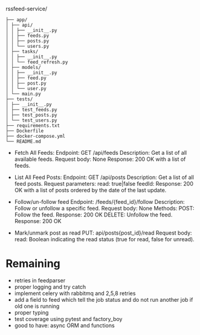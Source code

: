 rssfeed-service/

````
├── app/
│ ├── api/
│ │ ├── __init__.py
│ │ ├── feeds.py
│ │ ├── posts.py
│ │ └── users.py
│ ├── tasks/
│ │ ├── __init__.py
│ │ └── feed_refresh.py
│ ├── models/
│ │ ├── __init__.py
│ │ ├── feed.py
│ │ ├── post.py
│ │ └── user.py
│ └── main.py
├── tests/
│ ├── __init__.py
│ ├── test_feeds.py
│ ├── test_posts.py
│ └── test_users.py
├── requirements.txt
├── Dockerfile
├── docker-compose.yml
└── README.md
````


- Fetch All Feeds:
Endpoint: GET /api/feeds
Description: Get a list of all available feeds.
Request body: None
Response: 200 OK with a list of feeds.

- List All Feed Posts:
Endpoint: GET /api/posts
Description: Get a list of all feed posts.
Request parameters:
read: true|false
feedId:
Response: 200 OK with a list of posts ordered by the date of the last update.

- Follow/un-follow feed
Endpoint: /feeds/{feed_id}/follow
Description: Follow or unfollow a specific feed.
Request body: None
Methods:
POST: Follow the feed. Response: 200 OK
DELETE: Unfollow the feed. Response: 200 OK

- Mark/unmark post as read
PUT: api/posts{post_id}/read 
Request body:
read: Boolean indicating the read status (true for read, false for unread).


# Remaining
- retries in feedparser
- proper logging and try catch
- implement celery with rabbitmq and 2,5,8 retries
- add a field to feed which tell the job status and do not run another job if old one is running
- proper typing
- test coverage using pytest and factory_boy
- good to have: async ORM and functions